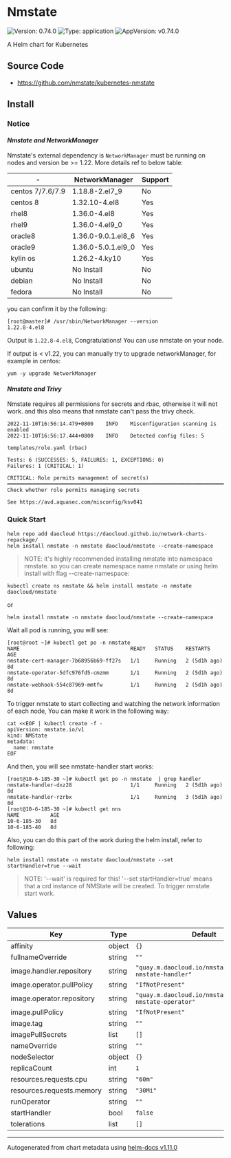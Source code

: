 # Nmstate

![Version: 0.74.0](https://img.shields.io/badge/Version-0.74.0-informational?style=flat-square) ![Type: application](https://img.shields.io/badge/Type-application-informational?style=flat-square) ![AppVersion: v0.74.0](https://img.shields.io/badge/AppVersion-v0.74.0-informational?style=flat-square)

A Helm chart for Kubernetes

## Source Code

* <https://github.com/nmstate/kubernetes-nmstate>

## Install

### Notice

#### *Nmstate and NetworkManager*

Nmstate's external dependency is `NetworkManager` must be running on nodes and  version be >= 1.22. More details ref to below table: 

|-|NetworkManager|Support|
|---|---|---|
| centos 7/7.6/7.9 |1.18.8-2.el7_9|No|
| centos 8 |1.32.10-4.el8|Yes|
| rhel8 | 1.36.0-4.el8 | Yes |
| rhel9 | 1.36.0-4.el9_0 | Yes |
| oracle8 | 1.36.0-9.0.1.el8_6 | Yes |
| oracle9 | 1.36.0-5.0.1.el9_0 | Yes |
| kylin os | 1.26.2-4.ky10 | Yes |
| ubuntu | No Install | No |
| debian | No Install | No |
| fedora | No Install | No |

you can confirm it by the following:

```shell
[root@master]# /usr/sbin/NetworkManager --version
1.22.8-4.el8
```

Output is `1.22.8-4.el8`, Congratulations! You can use nmstate on your node.

If output is < v1.22, you can manually try to upgrade networkManager, for example in centos:

```shell
yum -y upgrade NetworkManager
```

#### *Nmstate and Trivy*

Nmstate requires all permissions for secrets and rbac, otherwise it will not work. and this also means that nmstate can't pass the trivy check.

```shell
2022-11-10T16:56:14.479+0800    INFO    Misconfiguration scanning is enabled
2022-11-10T16:56:17.444+0800    INFO    Detected config files: 5

templates/role.yaml (rbac)

Tests: 6 (SUCCESSES: 5, FAILURES: 1, EXCEPTIONS: 0)
Failures: 1 (CRITICAL: 1)

CRITICAL: Role permits management of secret(s)
═════════════════════════════════════════════════════════════════════════════════════════════════════════════════════════════════════════════════════════════════════════════════════════════════════
Check whether role permits managing secrets

See https://avd.aquasec.com/misconfig/ksv041
```

### Quick Start

```shell
helm repo add daocloud https://daocloud.github.io/network-charts-repackage/ 
helm install nmstate -n nmstate daocloud/nmstate --create-namespace
```

> NOTE: it's highly recommended installing nmstate into namespace nmstate. so you can create namespace name nmstate or using helm install with flag --create-namespace:

```shell
kubectl create ns nmstate && helm install nmstate -n nmstate daocloud/nmstate
```

or

```shell
helm install nmstate -n nmstate daocloud/nmstate --create-namespace
```

Wait all pod is running, you will see:

```shell
[root@root ~]# kubectl get po -n nmstate
NAME                                    READY   STATUS    RESTARTS       AGE
nmstate-cert-manager-7b68956b69-ff27s   1/1     Running   2 (5d1h ago)   8d
nmstate-operator-5dfc976fd5-cmzmm       1/1     Running   2 (5d1h ago)   8d
nmstate-webhook-554c87969-mmtfw         1/1     Running   2 (5d1h ago)   8d
```

To trigger nmstate to start collecting and watching the network information of each node, You can make it work in the following way:

```shell
cat <<EOF | kubectl create -f -
apiVersion: nmstate.io/v1
kind: NMState
metadata:
  name: nmstate
EOF
```

And then, you will see nmstate-handler start works:

```shell
[root@10-6-185-30 ~]# kubectl get po -n nmstate  | grep handler
nmstate-handler-dxz28                   1/1     Running   2 (5d1h ago)   8d
nmstate-handler-rzrbx                   1/1     Running   3 (5d1h ago)   8d
[root@10-6-185-30 ~]# kubectl get nns
NAME          AGE
10-6-185-30   8d
10-6-185-40   8d
```

Also, you can do this part of the work during the helm install, refer to following:

```shell
helm install nmstate -n nmstate daocloud/nmstate --set startHandler=true --wait
```

> NOTE: '--wait' is required for this!
> '--set startHandler=true' means that a crd instance of NMState will be created. To trigger nmstate start work.

## Values

| Key | Type | Default | Description |
|-----|------|---------|-------------|
| affinity | object | `{}` |  |
| fullnameOverride | string | `""` |  |
| image.handler.repository | string | `"quay.m.daocloud.io/nmstate/kubernetes-nmstate-handler"` |  |
| image.operator.pullPolicy | string | `"IfNotPresent"` |  |
| image.operator.repository | string | `"quay.m.daocloud.io/nmstate/kubernetes-nmstate-operator"` |  |
| image.pullPolicy | string | `"IfNotPresent"` |  |
| image.tag | string | `""` |  |
| imagePullSecrets | list | `[]` |  |
| nameOverride | string | `""` |  |
| nodeSelector | object | `{}` |  |
| replicaCount | int | `1` |  |
| resources.requests.cpu | string | `"60m"` |  |
| resources.requests.memory | string | `"30Mi"` |  |
| runOperator | string | `""` |  |
| startHandler | bool | `false` |  |
| tolerations | list | `[]` |  |

----------------------------------------------
Autogenerated from chart metadata using [helm-docs v1.11.0](https://github.com/norwoodj/helm-docs/releases/v1.11.0)
